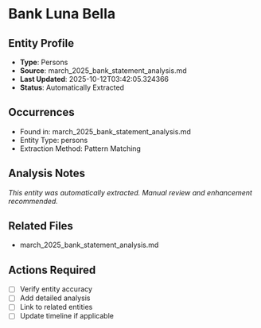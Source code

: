 # Bank Luna Bella

## Entity Profile
- **Type**: Persons
- **Source**: march_2025_bank_statement_analysis.md
- **Last Updated**: 2025-10-12T03:42:05.324366
- **Status**: Automatically Extracted

## Occurrences
- Found in: march_2025_bank_statement_analysis.md
- Entity Type: persons
- Extraction Method: Pattern Matching

## Analysis Notes
*This entity was automatically extracted. Manual review and enhancement recommended.*

## Related Files
- march_2025_bank_statement_analysis.md

## Actions Required
- [ ] Verify entity accuracy
- [ ] Add detailed analysis
- [ ] Link to related entities
- [ ] Update timeline if applicable
